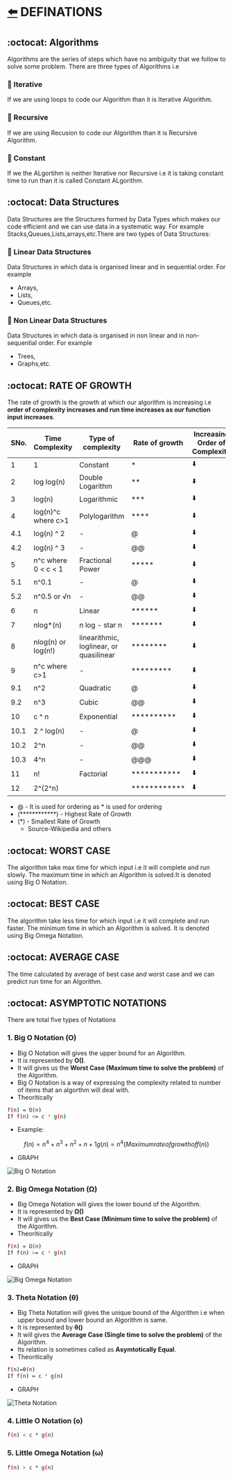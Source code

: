 # [:arrow_left:](../README.md) DEFINATIONS

## :octocat: Algorithms

Algorithms are the series of steps which have no ambiguity that we follow to solve some problem. There are three types of Algorithms i.e

### :rocket: Iterative

If we are using loops to code our Algorithm than it is Iterative Algorithm.

### :rocket: Recursive

If we are using Recusion to code our Algorithm than it is Recursive Algorithm.

### :rocket: Constant

If we the ALgortihm is neither Iterative nor Recursive i.e it is taking constant time to run than it is called Constant ALgorithm.

## :octocat: Data Structures

Data Structures are the Structures formed by Data Types which makes our code efficient and we can use data in a systematic way. For example Stacks,Queues,Lists,arrays,etc.There are two types of Data Structures:

### :rocket: Linear Data Structures

Data Structures in which data is organised linear and in sequential order. For example

* Arrays,
* Lists,
* Queues,etc.

### :rocket: Non Linear Data Structures

Data Structures in which data is organised in non linear and in non-sequential order. For example

* Trees,
* Graphs,etc.

## :octocat: RATE OF GROWTH

The rate of growth is the growth at which our algorithm is increasing i.e **order of complexity increases and run time increases as our function input increases**.

 SNo. | Time Complexity | Type of complexity | Rate of growth | Increasing Order of Complexity
 ---- | --------------- | ------------------ | -------------- | ------------------------------
 1 | 1 | Constant | * | :arrow_down:
 2 | log log(n) | Double Logarithm | ** | :arrow_down:
 3 | log(n) | Logarithmic | *** | :arrow_down:
 4 | log(n)^c where c>1 | Polylogarithm | **** | :arrow_down:
 4.1 | log(n) ^ 2 | - | @ | :arrow_down:
 4.2 | log(n) ^ 3 | - | @@ | :arrow_down:
 5 | n^c where 0 < c < 1 | Fractional Power | ***** | :arrow_down:
 5.1 | n^0.1 | - | @ | :arrow_down:
 5.2 | n^0.5 or √n | - | @@ | :arrow_down:
 6 | n | Linear | ****** | :arrow_down:
 7 | nlog*(n) | n log - star n | ******* | :arrow_down:
 8 | nlog(n) or log(n!) | linearithmic, loglinear, or quasilinear | ******** | :arrow_down:  
 9 | n^c where c>1 | - | ********* | :arrow_down:
 9.1 | n^2 | Quadratic | @ | :arrow_down:
 9.2 | n^3 | Cubic | @@ | :arrow_down:
 10 | c ^ n | Exponential | ********** | :arrow_down:
 10.1 | 2 ^ log(n) | - | @ | :arrow_down:
 10.2 | 2^n | - | @@ | :arrow_down:
 10.3 | 4^n | - | @@@ | :arrow_down:
 11 | n! | Factorial | *********** | :arrow_down:
 12 | 2^(2^n) | | ************ | :arrow_down:

* @ - It is used for ordering as * is used for ordering
* (************) - Highest Rate of Growth
* (\*) - Smallest Rate of Growth
  * Source-Wikipedia and others

## :octocat: WORST CASE

The algorithm take max time for which input i.e it will complete and run slowly. The maximum time in which an Algorithm is solved.It is denoted using Big O Notation.

## :octocat: BEST CASE

The algorithm take less time for which input i.e it will complete and run faster. The minimum time in which an Algorithm is solved. It is denoted using Big Omega Notation.

## :octocat: AVERAGE CASE

The time calculated by average of best case and worst case and we can predict run time for an Algorithm.

## :octocat: ASYMPTOTIC NOTATIONS

There are total five types of Notations

### 1. Big O Notation (O)

* Big O Notation will gives the upper bound for an Algorithm.
* It is represented by **O()**.
* It will gives us the **Worst Case (Maximum time to solve the problem)** of the Algorithm.
* Big O Notation is a way of expressing the complexity related to number of items that an algorthm will deal with.
* Theoritically

```bash
f(n) = O(n)
If f(n) <= c * g(n)
```

* Example:

```math
f(n) = n^4 + n^3 + n^2 + n + 1
g(n) = n^4  (Maximum rate of growth of f(n))
```

* GRAPH

![Big O Notation](images/big-o.png)

### 2. Big Omega Notation (Ω)

* Big Omega Notation will gives the lower bound of the Algorithm.
* It is represented by **Ω()**
* It will gives us the **Best Case (Minimum time to solve the problem)** of the Algorithm.
* Theoritically

```bash
f(n) = Ω(n)
If f(n) >= c * g(n)
```

* GRAPH

![Big Omega Notation](images/big-omega.png)

### 3. Theta Notation (θ)

* Big Theta Notation will gives the unique bound of the Algorithm i.e when upper bound and lower bound an Algorithm is same.
* It is represented by **θ()**
* It will gives the **Average Case (Single time to solve the problem)** of the Algorithm.
* Its relation is sometimes called as **Asymtotically Equal**.
* Theoritically

```bash
f(n)=θ(n)
If f(n) = c * g(n)
```

* GRAPH

![Theta Notation](images/theta.png)

### 4. Little O Notation (o)

```bash
f(n) < c * g(n)
```

### 5. Little Omega Notation (ω)

```bash
f(n) > c * g(n)
```